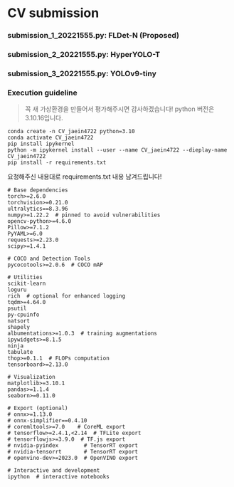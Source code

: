 # CV submission

### submission_1_20221555.py: FLDet-N (Proposed)

### submission_2_20221555.py: HyperYOLO-T

### submission_3_20221555.py: YOLOv9-tiny


### Execution guideline

> 꼭 새 가상환경을 만들어서 평가해주시면 감사하겠습니다!
> python 버전은 3.10.16입니다.

```
conda create -n CV_jaein4722 python=3.10
conda activate CV_jaein4722
pip install ipykernel
python -m ipykernel install --user --name CV_jaein4722 --dieplay-name CV_jaein4722
pip install -r requirements.txt
```

요청해주신 내용대로 requirements.txt 내용 남겨드립니다!
```
# Base dependencies
torch>=2.6.0
torchvision>=0.21.0
ultralytics==8.3.96
numpy>=1.22.2  # pinned to avoid vulnerabilities
opencv-python>=4.6.0
Pillow>=7.1.2
PyYAML>=6.0
requests>=2.23.0
scipy>=1.4.1

# COCO and Detection Tools
pycocotools>=2.0.6  # COCO mAP

# Utilities
scikit-learn
loguru
rich  # optional for enhanced logging
tqdm>=4.64.0
psutil
py-cpuinfo
natsort
shapely
albumentations>=1.0.3  # training augmentations
ipywidgets>=8.1.5
ninja
tabulate
thop>=0.1.1  # FLOPs computation
tensorboard>=2.13.0

# Visualization
matplotlib>=3.10.1
pandas>=1.1.4
seaborn>=0.11.0

# Export (optional)
# onnx>=1.13.0
# onnx-simplifier==0.4.10
# coremltools>=7.0    # CoreML export
# tensorflow>=2.4.1,<2.14  # TFLite export
# tensorflowjs>=3.9.0  # TF.js export
# nvidia-pyindex        # TensorRT export
# nvidia-tensorrt       # TensorRT export
# openvino-dev>=2023.0  # OpenVINO export

# Interactive and development
ipython  # interactive notebooks
```
